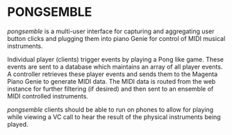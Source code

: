 # PONGSEMBLE

*pongsemble* is a multi-user interface for capturing and aggregating user button clicks and plugging them into piano Genie for control of MIDI musical instruments. 

Individual player (clients) trigger events by playing a Pong like game. These events are sent to a database which maintains an array of all player events. A controller retrieves these player events and sends them to the Magenta Piano Genie to generate MIDI data. The MIDI data is routed from the web instance for further filtering (if desired) and then sent to an ensemble of MIDI controlled instruments. 

*pongsemble* clients should be able to run on phones to allow for playing while viewing a VC call to hear the result of the physical instruments being played.